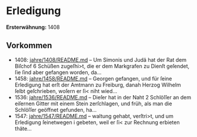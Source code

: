 # Erledigung

**Ersterwähnung:** 1408

## Vorkommen
- 1408: [jahre/1408/README.md](../jahre/1408/README.md) – Um Simonis und Judä hat der Rat dem Biſchof 6
Schüßen zugeſhi>t, die er dem Markgrafen zu Dienſt
geſendet, ſie ſind aber gefangen worden, da...
- 1458: [jahre/1458/README.md](../jahre/1458/README.md) – Georgen gefangen, und für ſeine Erledigung hat erſt
der Amtmann zu Freiburg, danah Herzog Wilhelm ſelbt
geſchrieben, woſern er ſi< niht wied...
- 1536: [jahre/1536/README.md](../jahre/1536/README.md) – Dieſer hat in der Naht 2 Schlöſſer an dem eiſernen
Gitter mit einem Stein zerſchlagen, und früh, als man
die Schlöſſer geöffnet gefunden, ha...
- 1547: [jahre/1547/README.md](../jahre/1547/README.md) – waltung gehabt, verſtri>t, und um Erledigung ſeinetwegen
i gebeten, weil er ſi< zur Rechnung erbieten thäte...
